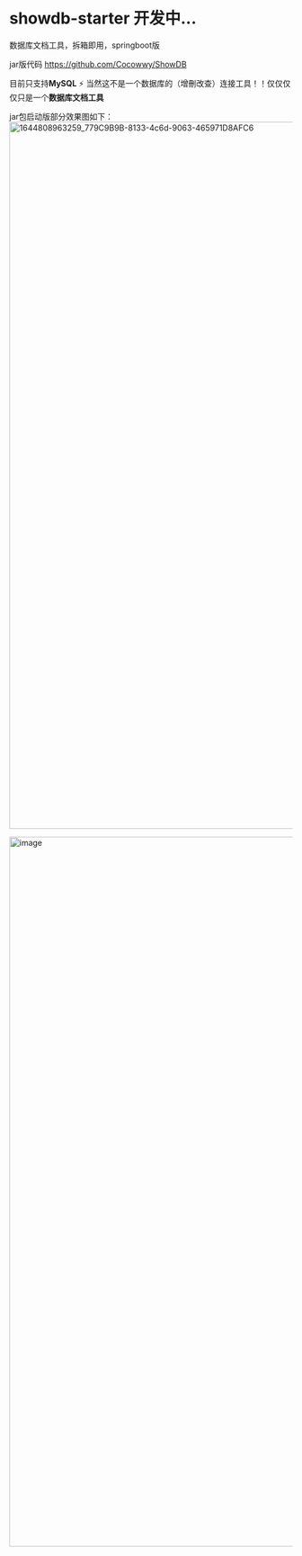 # showdb-starter  开发中...
数据库文档工具，拆箱即用，springboot版

jar版代码 https://github.com/Cocowwy/ShowDB


目前只支持**MySQL**
:zap: 当然这不是一个数据库的（增刪改查）连接工具！！仅仅仅仅只是一个**数据库文档工具**

jar包启动版部分效果图如下：
<img width="1257" alt="1644808963259_779C9B9B-8133-4c6d-9063-465971D8AFC6" src="https://user-images.githubusercontent.com/63331147/153794961-9543a094-2873-4332-aabb-d3f1e65541ee.png">

<img width="1262" alt="image" src="https://user-images.githubusercontent.com/63331147/153794948-c1e5e95b-eb97-4b91-b10b-550b3657e474.png">

